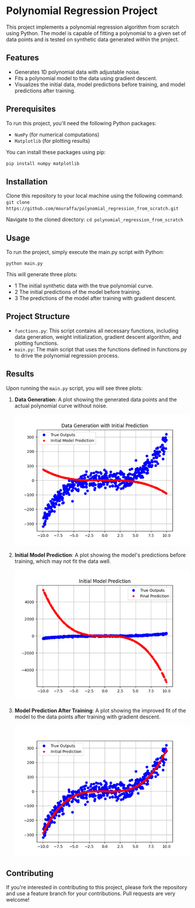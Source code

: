 # Polynomial Regression Project

This project implements a polynomial regression algorithm from scratch using Python. The model is capable of fitting a polynomial to a given set of data points and is tested on synthetic data generated within the project.

## Features

- Generates 1D polynomial data with adjustable noise.
- Fits a polynomial model to the data using gradient descent.
- Visualizes the initial data, model predictions before training, and model predictions after training.

## Prerequisites

To run this project, you'll need the following Python packages:
- `NumPy` (for numerical computations)
- `Matplotlib` (for plotting results)

You can install these packages using pip:

```bash
pip install numpy matplotlib
```
## Installation
Clone this repository to your local machine using the following command:
`git clone https://github.com/mouraffa/polynomial_regression_from_scratch.git`

Navigate to the cloned directory: `cd polynomial_regression_from_scratch`

## Usage
To run the project, simply execute the main.py script with Python: 
```
python main.py
```

This will generate three plots:
* 1 The initial synthetic data with the true polynomial curve.
* 2 The initial predictions of the model before training.
* 3 The predictions of the model after training with gradient descent.

## Project Structure

* `functions.py`: This script contains all necessary functions, including data generation, weight initialization, gradient descent algorithm, and plotting functions.
* `main.py`: The main script that uses the functions defined in functions.py to drive the polynomial regression process.


## Results

Upon running the `main.py` script, you will see three plots:

1. **Data Generation**: A plot showing the generated data points and the actual polynomial curve without noise.

   ![Data Generation](images/data_generation_plot.png)

2. **Initial Model Prediction**: A plot showing the model's predictions before training, which may not fit the data well.

   ![Initial Model Prediction](images/initial_model_prediction_plot.png)

3. **Model Prediction After Training**: A plot showing the improved fit of the model to the data points after training with gradient descent.

   ![Model Prediction After Training](images/model_prediction_after_training_plot.png)


## Contributing

If you're interested in contributing to this project, please fork the repository and use a feature branch for your contributions. Pull requests are very welcome!

